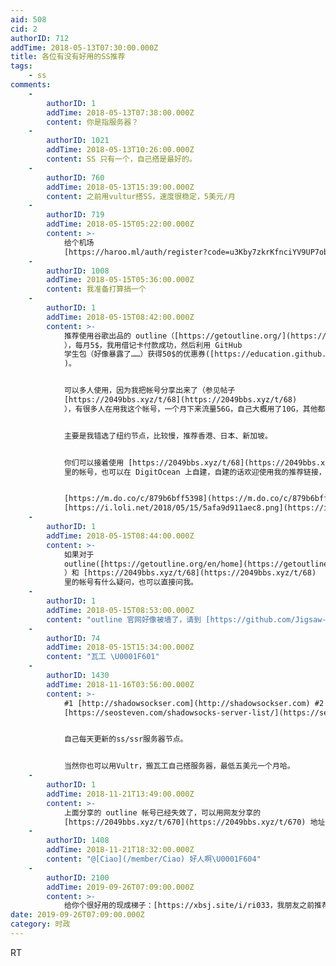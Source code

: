 ```yaml
---
aid: 508
cid: 2
authorID: 712
addTime: 2018-05-13T07:30:00.000Z
title: 各位有没有好用的SS推荐
tags:
    - ss
comments:
    -
        authorID: 1
        addTime: 2018-05-13T07:38:00.000Z
        content: 你是指服务器？
    -
        authorID: 1021
        addTime: 2018-05-13T10:26:00.000Z
        content: SS 只有一个，自己搭是最好的。
    -
        authorID: 760
        addTime: 2018-05-13T15:39:00.000Z
        content: 之前用vultur搭SS，速度很稳定，5美元/月
    -
        authorID: 719
        addTime: 2018-05-15T05:22:00.000Z
        content: >-
            给个机场
            [https://haroo.ml/auth/register?code=u3Kby7zkrKfnciYV9UP7obSQFC1HasIi](https://haroo.ml/auth/register?code=u3Kby7zkrKfnciYV9UP7obSQFC1HasIi)
    -
        authorID: 1008
        addTime: 2018-05-15T05:36:00.000Z
        content: 我准备打算搞一个
    -
        authorID: 1
        addTime: 2018-05-15T08:42:00.000Z
        content: >-
            推荐使用谷歌出品的 outline（[https://getoutline.org/](https://getoutline.org/)
            ），每月5$，我用借记卡付款成功，然后利用 GitHub
            学生包（好像暴露了……）获得50$的优惠券([https://education.github.com/pack/offers#digitalocean](https://education.github.com/pack/offers#digitalocean)
            )。


            可以多人使用，因为我把帐号分享出来了（参见帖子
            [https://2049bbs.xyz/t/68](https://2049bbs.xyz/t/68)
            ），有很多人在用我这个帐号，一个月下来流量56G，自己大概用了10G，其他都是本站的不知名站友吧。


            主要是我错选了纽约节点，比较慢，推荐香港、日本、新加坡。


            你们可以接着使用 [https://2049bbs.xyz/t/68](https://2049bbs.xyz/t/68)
            里的帐号，也可以在 DigitOcean 上自建，自建的话欢迎使用我的推荐链接，我能得到一些美刀奖励，你应该也有。


            [https://m.do.co/c/879b6bff5398](https://m.do.co/c/879b6bff5398)
            [https://i.loli.net/2018/05/15/5afa9d911aec8.png](https://i.loli.net/2018/05/15/5afa9d911aec8.png)
    -
        authorID: 1
        addTime: 2018-05-15T08:44:00.000Z
        content: >-
            如果对于
            outline([https://getoutline.org/en/home](https://getoutline.org/en/home)
            ）和 [https://2049bbs.xyz/t/68](https://2049bbs.xyz/t/68)
            里的帐号有什么疑问，也可以直接问我。
    -
        authorID: 1
        addTime: 2018-05-15T08:53:00.000Z
        content: "outline 官网好像被墙了，请到 [https://github.com/Jigsaw-Code/outline-releases/tree/master/client](https://github.com/Jigsaw-Code/outline-releases/tree/master/client) 下载客户端，然后填写 ss\n\n    ss://[email\_protected]:43500/?outline=1\n    \n    ss://[email\_protected]:39449/?outline=1\n    \n    ss://[email\_protected]:43500/?outline=1\n    \n    ss://Y2hhY2hhMjAtaWV0Zi1wb2[email\_protected]:52541/?outline=1"
    -
        authorID: 74
        addTime: 2018-05-15T15:34:00.000Z
        content: "瓦工 \U0001F601"
    -
        authorID: 1430
        addTime: 2018-11-16T03:56:00.000Z
        content: >-
            #1 [http://shadowsockser.com](http://shadowsockser.com) #2
            [https://seosteven.com/shadowsocks-server-list/](https://seosteven.com/shadowsocks-server-list/)


            自己每天更新的ss/ssr服务器节点。


            当然你也可以用Vultr，搬瓦工自己搭服务器，最低五美元一个月哈。
    -
        authorID: 1
        addTime: 2018-11-21T13:49:00.000Z
        content: >-
            上面分享的 outline 帐号已经失效了，可以用网友分享的
            [https://2049bbs.xyz/t/670](https://2049bbs.xyz/t/670) 地址在帖子4楼。
    -
        authorID: 1408
        addTime: 2018-11-21T18:32:00.000Z
        content: "@[Ciao](/member/Ciao) 好人啊\U0001F604"
    -
        authorID: 2100
        addTime: 2019-09-26T07:09:00.000Z
        content: >-
            给你个很好用的现成梯子：[https://xbsj.site/i/ri033，我朋友之前推荐我的](https://xbsj.site/i/ri033%EF%BC%8C%E6%88%91%E6%9C%8B%E5%8F%8B%E4%B9%8B%E5%89%8D%E6%8E%A8%E8%8D%90%E6%88%91%E7%9A%84)
date: 2019-09-26T07:09:00.000Z
category: 时政
---
```


RT
